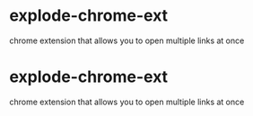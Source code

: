 # explode-chrome-ext
chrome extension that allows you to open multiple links at once
# explode-chrome-ext
chrome extension that allows you to open multiple links at once
